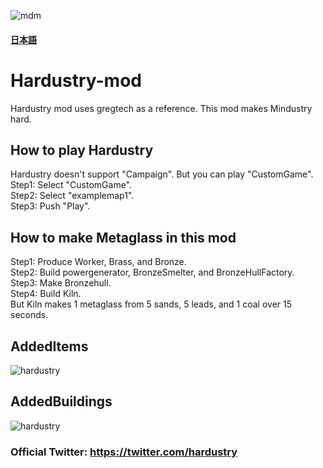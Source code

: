 ![mdm](https://user-images.githubusercontent.com/80609135/114258418-4f3d6300-9a01-11eb-987d-a028b4859385.PNG)
#### [日本語](/README_JP.md)
# Hardustry-mod
Hardustry mod uses  gregtech as a reference.
This mod makes Mindustry hard.
## How to play Hardustry
Hardustry doesn't support "Campaign". But you can play "CustomGame".  
Step1: Select "CustomGame".  
Step2: Select "examplemap1".  
Step3: Push "Play".
## How to make Metaglass in this mod
Step1: Produce Worker, Brass, and Bronze.  
Step2: Build powergenerator, BronzeSmelter, and BronzeHullFactory.  
Step3: Make Bronzehull.  
Step4: Build Kiln.  
But Kiln makes 1 metaglass from 5 sands, 5 leads, and 1 coal over 15 seconds.  

## AddedItems  
![hardustry](https://user-images.githubusercontent.com/80609135/115100443-a00c0900-9f77-11eb-8d30-dee606ebe873.png)

## AddedBuildings  
![hardustry](https://user-images.githubusercontent.com/80609135/115100553-57088480-9f78-11eb-94ca-07a2fc31a34d.png)

### Official Twitter: https://twitter.com/hardustry
